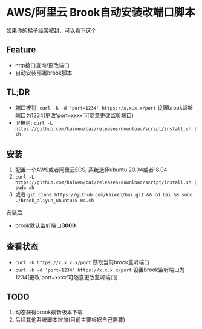 # AWS/阿里云 Brook自动安装改端口脚本
如果你的梯子经常被封，可以看下这个

## Feature
+ http接口查询/更改端口
+ 自动安装部署brook脚本

## TL;DR
+ 端口被封: `curl -k -d 'port=1234' https://x.x.x.x/port` 设置brook监听端口为1234(更改'port=xxxx'可随意更改监听端口)
+ IP被封: `curl -L https://github.com/kaiwen/bai/releases/download/script/install.sh | sh`

## 安装

1. 配置一个AWS或者阿里云ECS, 系统选择ubuntu 20.04或者18.04
2. `curl -L https://github.com/kaiwen/bai/releases/download/script/install.sh | sudo sh`
3. 或者 `git clone https://github.com/kaiwen/bai.git && cd bai && sudo ./brook_aliyun_ubuntu18.04.sh`

安装后
+ brook默认监听端口**3000**

## 查看状态

+ `curl -k https://x.x.x.x/port` 获取当前brook监听端口
+ `curl -k -d 'port=1234' https://x.x.x.x/port` 设置brook监听端口为1234(更改'port=xxxx'可随意更改监听端口)

## TODO

1. 动态获得brook最新版本下载
2. 后续其他系统脚本增加(目前主要根据自己需要)
